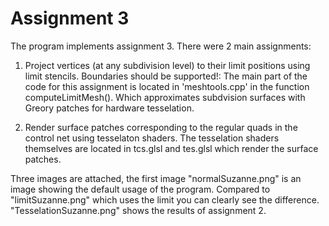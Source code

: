 # Assignment 3

The program implements assignment 3. There were 2 main assignments:

1. Project vertices (at any subdivision level) to their limit positions using limit stencils. Boundaries should be supported!:
The main part of the code for this assignment is located in 'meshtools.cpp' in the function computeLimitMesh(). Which approximates subdvision surfaces with Greory patches for hardware tesselation. 

2. Render surface patches corresponding to the regular quads in the control net using tesselaton shaders. 
The tesselation shaders themselves are located in tcs.glsl and tes.glsl which render the surface patches.

Three images are attached, the first image "normalSuzanne.png" is an image showing the default usage of the program. Compared to "limitSuzanne.png" which uses the limit you can clearly see the difference. "TesselationSuzanne.png" shows the results of assignment 2. 
